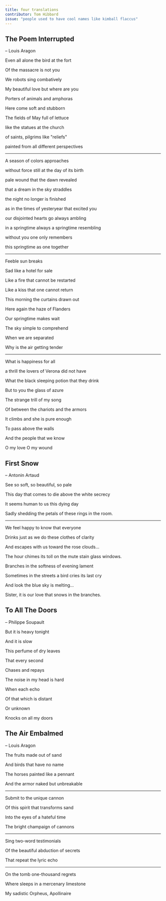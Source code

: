 ```yaml
---
title: four translations
contributor: Tom Hibbard
issue: "people used to have cool names like kimball flaccus"
---
```


## The Poem Interrupted 

<p class="contributor">&ndash; Louis Aragon</p>

Even all alone the bird at the fort

Of the massacre is not you

We robots sing combatively

My beautiful love but where are you

Porters of animals and amphoras

Here come soft and stubborn

The fields of May full of lettuce

like the statues at the church

of saints, pilgrims like "reliefs"

painted from all different perspectives

---

A season of colors approaches

without force still at the day of its birth

pale wound that the dawn revealed

that a dream in the sky straddles

the night no longer is finished

as in the times of yesteryear that excited you

our disjointed hearts go always ambling

in a springtime always a springtime resembling

without you one only remembers

this springtime as one together

---

Feeble sun breaks

Sad like a hotel for sale

Like a fire that cannot be restarted

Like a kiss that one cannot return

This morning the curtains drawn out

Here again the haze of Flanders

Our springtime makes wait

The sky simple to comprehend

When we are separated

Why is the air getting tender

---

What is happiness for all

a thrill the lovers of Verona did not have

What the black sleeping potion that they drink

But to you the glass of azure

The strange trill of my song

Of between the chariots and the armors

It climbs and she is pure enough

To pass above the walls

And the people that we know

O my love O my wound

## First Snow 

<p class="contributor">&ndash; Antonin Artaud</p>

See so soft, so beautiful, so pale

This day that comes to die above the white secrecy

It seems human to us this dying day

Sadly shedding the petals of these rings in the room.

---

We feel happy to know that everyone

Drinks just as we do these clothes of clarity

And escapes with us toward the rose clouds...

The hour chimes its toll on the mute stain glass windows.

Branches in the softness of evening lament

Sometimes in the streets a bird cries its last cry

And look the blue sky is melting...

Sister, it is our love that snows in the branches.

## To All The Doors 

<p class="contributor">&ndash; Philippe Soupault</p>

But it is heavy tonight

And it is slow

This perfume of dry leaves

That every second

Chases and repays

The noise in my head is hard

When each echo

Of that which is distant

Or unknown

Knocks on all my doors

## The Air Embalmed 

<p class="contributor">&ndash; Louis Aragon</p>

The fruits made out of sand

And birds that have no name

The horses painted like a pennant

And the armor naked but unbreakable

---

Submit to the unique cannon

Of this spirit that transforms sand

Into the eyes of a hateful time

The bright champaign of cannons

---

Sing two-word testimonials

Of the beautiful abduction of secrets

That repeat the lyric echo

---

On the tomb one-thousand regrets

Where sleeps in a mercenary limestone

My sadistic Orpheus, Apollinaire
